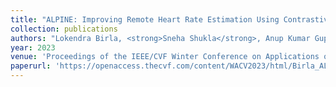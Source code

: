 ```yaml
---
title: "ALPINE: Improving Remote Heart Rate Estimation Using Contrastive Learning"
collection: publications
authors: "Lokendra Birla, <strong>Sneha Shukla</strong>, Anup Kumar Gupta, Puneet Gupta"
year: 2023
venue: 'Proceedings of the IEEE/CVF Winter Conference on Applications of Computer Vision'
paperurl: 'https://openaccess.thecvf.com/content/WACV2023/html/Birla_ALPINE_Improving_Remote_Heart_Rate_Estimation_Using_Contrastive_Learning_WACV_2023_paper.html'
---
```

